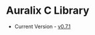 # Auralix C Library
- Current Version - [v0.7.1](https://github.com/auralix/alx-202-af-10-1-auralix-c-lib/tree/v0.7.1)
